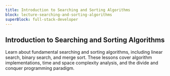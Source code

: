 ```yaml
---
title: Introduction to Searching and Sorting Algorithms
block: lecture-searching-and-sorting-algorithms
superBlock: full-stack-developer
---
```


## Introduction to Searching and Sorting Algorithms

Learn about fundamental searching and sorting algorithms, including linear search, binary search, and merge sort. These lessons cover algorithm implementations, time and space complexity analysis, and the divide and conquer programming paradigm.
